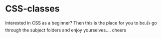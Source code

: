 # CSS-classes

Interested in CSS as a beginner? Then this is the place for you to be.👍 go through the subject folders and enjoy yourselves.... cheers
